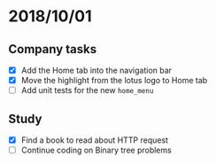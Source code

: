 # 2018/10/01

## Company tasks
- [x] Add the Home tab into the navigation bar
- [x] Move the highlight from the lotus logo to Home tab
- [ ] Add unit tests for the new `home_menu`

## Study
- [x] Find a book to read about HTTP request
- [ ] Continue coding on Binary tree problems
